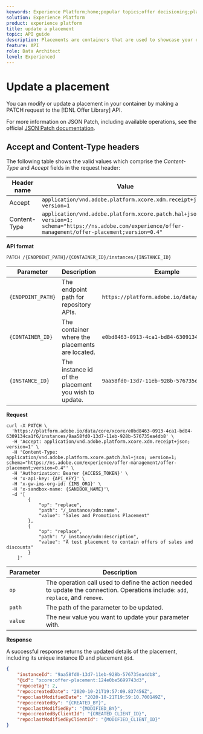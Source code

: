 ```yaml
---
keywords: Experience Platform;home;popular topics;offer decisioning;placements;update a placement
solution: Experience Platform
product: experience platform
title: update a placement
topic: API guide
description: Placements are containers that are used to showcase your offers.
feature: API
role: Data Architect
level: Experienced
---
```


# Update a placement

You can modify or update a placement in your container by making a PATCH request to the [!DNL Offer Library] API.

For more information on JSON Patch, including available operations, see the official [JSON Patch documentation](http://jsonpatch.com/).

## Accept and Content-Type headers

The following table shows the valid values which comprise the *Content-Type* and *Accept* fields in the request header:

| Header name | Value |
| ----------- | ----- |
| Accept | `application/vnd.adobe.platform.xcore.xdm.receipt+json; version=1` |
| Content-Type | `application/vnd.adobe.platform.xcore.patch.hal+json; version=1; schema="https://ns.adobe.com/experience/offer-management/offer-placement;version=0.4"` |

**API format**

```http
PATCH /{ENDPOINT_PATH}/{CONTAINER_ID}/instances/{INSTANCE_ID}
```

| Parameter | Description | Example |
| --------- | ----------- | ------- |
| `{ENDPOINT_PATH}` | The endpoint path for repository APIs. | `https://platform.adobe.io/data/core/xcore/` |
| `{CONTAINER_ID}` | The container where the placements are located. | `e0bd8463-0913-4ca1-bd84-6309134ca1f6` |
| `{INSTANCE_ID}` | The instance id of the placement you wish to update. | `9aa58fd0-13d7-11eb-928b-576735ea4db8` |

**Request**

```shell
curl -X PATCH \
  'https://platform.adobe.io/data/core/xcore/e0bd8463-0913-4ca1-bd84-6309134ca1f6/instances/9aa58fd0-13d7-11eb-928b-576735ea4db8' \
  -H 'Accept: application/vnd.adobe.platform.xcore.xdm.receipt+json; version=1' \
  -H 'Content-Type: application/vnd.adobe.platform.xcore.patch.hal+json; version=1; schema="https://ns.adobe.com/experience/offer-management/offer-placement;version=0.4"' \
  -H 'Authorization: Bearer {ACCESS_TOKEN}' \
  -H 'x-api-key: {API_KEY}' \
  -H 'x-gw-ims-org-id: {IMS_ORG}' \
  -H 'x-sandbox-name: {SANDBOX_NAME}'\
  -d '[
        {
            "op": "replace",
            "path": "/_instance/xdm:name",
            "value": "Sales and Promotions Placement"
        },
        {
            "op": "replace",
            "path": "/_instance/xdm:description",
            "value": "A test placement to contain offers of sales and discounts"
        }
    ]'
```

| Parameter | Description |
| --------- | ----------- |
| `op` | The operation call used to define the action needed to update the connection. Operations include: `add`, `replace`, and `remove`. |
| `path` | The path of the parameter to be updated. |
| `value` | The new value you want to update your parameter with. |

**Response**

A successful response returns the updated details of the placement, including its unique instance ID and placement `@id`.

```json
{
    "instanceId": "9aa58fd0-13d7-11eb-928b-576735ea4db8",
    "@id": "xcore:offer-placement:124e0be5699743d3",
    "repo:etag": 2,
    "repo:createdDate": "2020-10-21T19:57:09.837456Z",
    "repo:lastModifiedDate": "2020-10-21T19:59:10.700149Z",
    "repo:createdBy": "{CREATED_BY}",
    "repo:lastModifiedBy": "{MODIFIED_BY}",
    "repo:createdByClientId": "{CREATED_CLIENT_ID}",
    "repo:lastModifiedByClientId": "{MODIFIED_CLIENT_ID}"
}
```